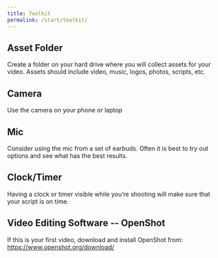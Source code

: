 ```yaml
---
title: Toolkit
permalink: /start/toolkit/
---
```


## Asset Folder

Create a folder on your hard drive where you will collect assets for your video.
Assets should include video, music, logos, photos, scripts, etc.

## Camera

Use the camera on your phone or laptop

## Mic

Consider using the mic from a set of earbuds.
Often it is best to try out options and see what has the best results.

## Clock/Timer

Having a clock or timer visible while you’re shooting will make sure that your script is on time.

## Video Editing Software -- OpenShot

If this is your first video, download and install OpenShot from: https://www.openshot.org/download/

